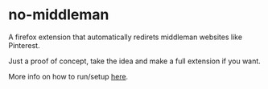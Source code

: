 # no-middleman
A firefox extension that automatically redirets middleman websites like Pinterest.

Just a proof of concept, take the idea and make a full extension if you want.

More info on how to run/setup [here](https://developer.mozilla.org/en-US/docs/Mozilla/Add-ons/WebExtensions/Your_first_WebExtension).
